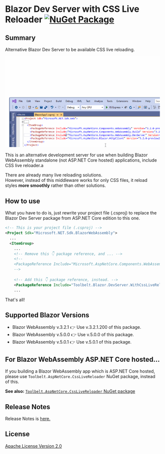# Blazor Dev Server with CSS Live Reloader [![NuGet Package](https://img.shields.io/nuget/v/Toolbelt.Blazor.DevServer.WithCssLiveReloader.svg)](https://www.nuget.org/packages/Toolbelt.Blazor.DevServer.WithCssLiveReloader/)

## Summary

Alternative Blazor Dev Server to be available CSS live reloading.

![fig.1](https://raw.githubusercontent.com/jsakamoto/Toolbelt.Blazor.DevServer.WithCssLiveReloader/master/.assets/fig1.gif)

This is an alternative development server for use when building Blazor WebAssembly standalone (not ASP.NET Core hosted) applications, include CSS live reloader.a

There are already many live reloading solutions.  
However, instead of this middleware works for only CSS files, it reload styles **more smoothly** rather than other solutions. 

## How to use

What you have to do is, just rewrite your project file (.csproj) to replace the Blazor Dev Server package from ASP.NET Core edition to this one.

```xml
<!-- This is your project file (.csproj) -->
<Project Sdk="Microsoft.NET.Sdk.BlazorWebAssembly">
  ...
  <ItemGroup>
    ...
    <!-- Remove this 👇 package reference, and ... -->
    <!--
    <PackageReference Include="Microsoft.AspNetCore.Components.WebAssembly.DevServer" Version="5.0.1" PrivateAssets="all" />
    -->

    <!-- Add this 👇 package reference, instead. -->
    <PackageReference Include="Toolbelt.Blazor.DevServer.WithCssLiveReloader" Version="5.0.1" PrivateAssets="all" />
    ...
```

That's all!

## Supported Blazor Versions

- Blazor WebAssembly v.3.2.1 👉 Use v.3.2.1.200 of this package.
- Blazor WebAssembly v.5.0.0 👉 Use v.5.0.0 of this package.
- Blazor WebAssembly v.5.0.1 👉 Use v.5.0.1 of this package.

## For Blazor WebAssembly ASP.NET Core hosted...

If you building a Blazor WebAssembly app which is ASP.NET Core hosted, please use `Toolbelt.AspNetCore.CssLiveReloader` NuGet package, instead of this.

**See also:** [`Toolbelt.AspNetCore.CssLiveReloader` NuGet package](https://www.nuget.org/packages/Toolbelt.AspNetCore.CssLiveReloader/)

## Release Notes

Release Notes is [here.](https://github.com/jsakamoto/Toolbelt.Blazor.DevServer.WithCssLiveReloader/blob/master/RELEASE-NOTES.txt)

## License

[Apache License Version 2.0](https://github.com/jsakamoto/Toolbelt.Blazor.DevServer.WithCssLiveReloader/blob/master/LICENSE.txt)

